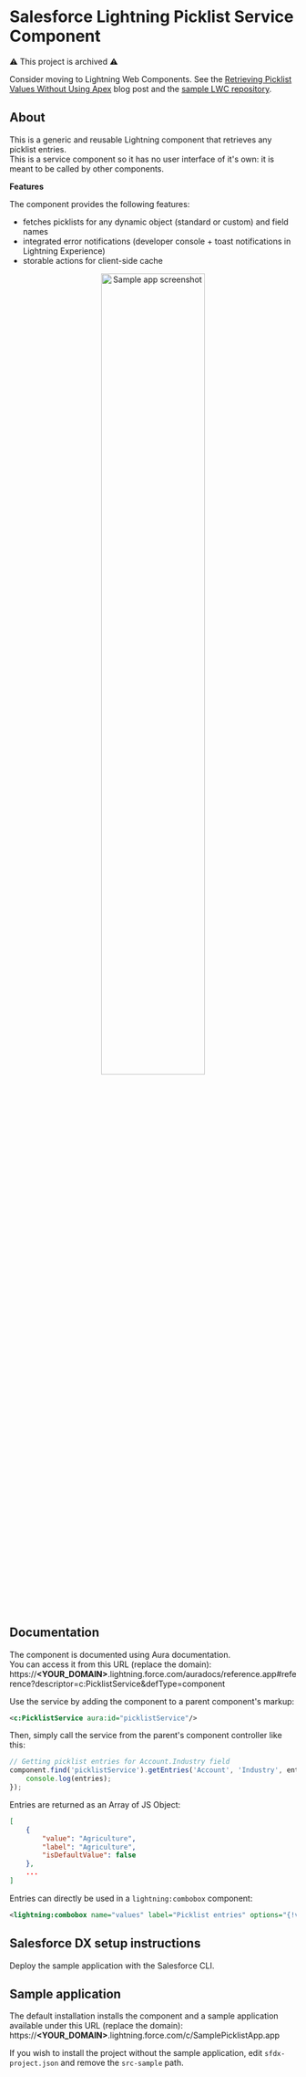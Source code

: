 # Salesforce Lightning Picklist Service Component

⚠️ This project is archived ⚠️

Consider moving to Lightning Web Components. See the 
[Retrieving Picklist Values Without Using Apex](https://developer.salesforce.com/blogs/2019/12/retrieving-picklist-values-without-using-apex.html) blog post and the [sample LWC repository](https://github.com/pozil/picklist-buttons).

## About
This is a generic and reusable Lightning component that retrieves any picklist entries.<br/>
This is a service component so it has no user interface of it's own: it is meant to be called by other components.

<b>Features</b>

The component provides the following features:
- fetches picklists for any dynamic object (standard or custom) and field names
- integrated error notifications (developer console + toast notifications in Lightning Experience)
- storable actions for client-side cache

<div align="center">
    <img src="gfx/picklist-sample-app.png" alt="Sample app screenshot" width="60%"/>
</div>

## Documentation
The component is documented using Aura documentation.<br/>
You can access it from this URL (replace the domain):<br/>
https://<b>&lt;YOUR_DOMAIN&gt;</b>.lightning.force.com/auradocs/reference.app#reference?descriptor=c:PicklistService&defType=component


Use the service by adding the component to a parent component's markup:
```xml
<c:PicklistService aura:id="picklistService"/>
```

Then, simply call the service from the parent's component controller like this:
```js
// Getting picklist entries for Account.Industry field
component.find('picklistService').getEntries('Account', 'Industry', entries => {
    console.log(entries);
});
```

Entries are returned as an Array of JS Object:
```json
[
    {
        "value": "Agriculture",
        "label": "Agriculture",
        "isDefaultValue": false
    },
    ...
]
```

Entries can directly be used in a `lightning:combobox` component:
```xml
<lightning:combobox name="values" label="Picklist entries" options="{!v.entries}"/>
```

## Salesforce DX setup instructions
Deploy the sample application with the Salesforce CLI.


## Sample application
The default installation installs the component and a sample application available under this URL (replace the domain):<br/>
https://<b>&lt;YOUR_DOMAIN&gt;</b>.lightning.force.com/c/SamplePicklistApp.app

If you wish to install the project without the sample application, edit `sfdx-project.json` and remove the `src-sample` path.
